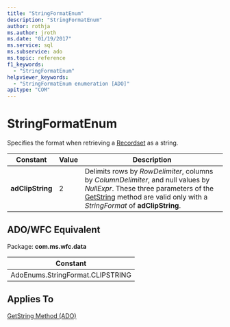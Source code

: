 ```yaml
---
title: "StringFormatEnum"
description: "StringFormatEnum"
author: rothja
ms.author: jroth
ms.date: "01/19/2017"
ms.service: sql
ms.subservice: ado
ms.topic: reference
f1_keywords:
  - "StringFormatEnum"
helpviewer_keywords:
  - "StringFormatEnum enumeration [ADO]"
apitype: "COM"
---
```

# StringFormatEnum
Specifies the format when retrieving a [Recordset](./recordset-object-ado.md) as a string.  
  
|Constant|Value|Description|  
|--------------|-----------|-----------------|  
|**adClipString**|2|Delimits rows by *RowDelimiter*, columns by *ColumnDelimiter*, and null values by *NullExpr*. These three parameters of the [GetString](./getstring-method-ado.md) method are valid only with a *StringFormat* of **adClipString**.|  
  
## ADO/WFC Equivalent  
 Package: **com.ms.wfc.data**  
  
|Constant|  
|--------------|  
|AdoEnums.StringFormat.CLIPSTRING|  
  
## Applies To  
 [GetString Method (ADO)](./getstring-method-ado.md)